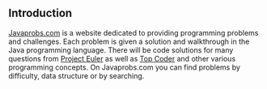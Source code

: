## Introduction
[Javaprobs.com](http://www.javaprobs.com) is a website dedicated to providing programming problems and
challenges.  Each problem is given a solution and walkthrough in the Java programming language.
There will be code solutions for many questions from [Project Euler](http://www.projecteuler.com) as well
as [Top Coder](http://community.topcoder.com/tc?module=ProblemArchive) and other various
programming concepts.  On Javaprobs.com you can find problems by difficulty, data structure or
by searching.